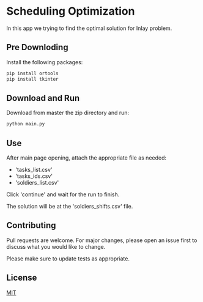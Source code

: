 # Scheduling Optimization

In this app we trying to find the optimal solution for Inlay problem.

## Pre Downloding

Install the following packages:

```bash
pip install ortools
pip install tkinter
```

## Download and Run

Download from master the zip directory and run:

```bash
python main.py
```

## Use
After main page opening, attach the appropriate file as needed:

- 'tasks_list.csv'
- 'tasks_ids.csv'
- 'soldiers_list.csv'

Click 'continue' and wait for the run to finish.

The solution will be at the 'soldiers_shifts.csv' file.

## Contributing
Pull requests are welcome. For major changes, please open an issue first to discuss what you would like to change.

Please make sure to update tests as appropriate.

## License
[MIT](https://choosealicense.com/licenses/mit/)
